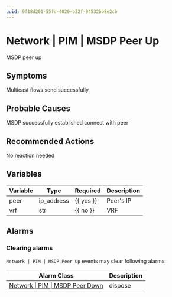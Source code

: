 ```yaml
---
uuid: 9f18d201-55fd-4020-b32f-94532bb8e2cb
---
```

# Network | PIM | MSDP Peer Up

MSDP peer up

## Symptoms

Multicast flows send successfully

## Probable Causes

MSDP successfully established connect with peer

## Recommended Actions

No reaction needed

## Variables

| Variable | Type       | Required  | Description |
| -------- | ---------- | --------- | ----------- |
| peer     | ip_address | {{ yes }} | Peer's IP   |
| vrf      | str        | {{ no }}  | VRF         |

## Alarms

### Clearing alarms

`Network | PIM | MSDP Peer Up` events may clear following alarms:

| Alarm Class                                                                                        | Description |
| -------------------------------------------------------------------------------------------------- | ----------- |
| [Network \| PIM \| MSDP Peer Down](../../../alarm-classes-reference/network/pim/msdp-peer-down.md) | dispose     |
